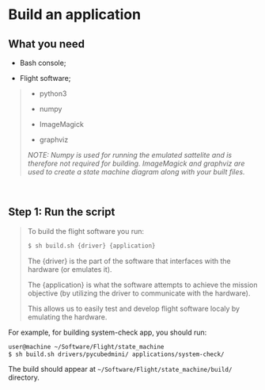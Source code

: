 # Build an application

## What you need

- Bash console;
  
- Flight software;  
  
> - python3
>
> - numpy
> 
> - ImageMagick
> 
> - graphviz
>
> *NOTE: Numpy is used for running the emulated sattelite and is therefore not required for building. ImageMagick and graphviz are used to create a state machine diagram along with your built files.*


<br /> 

## Step 1: Run the script

> To build the flight software you run:
> 
> ```bash
> $ sh build.sh {driver} {application}
> ```
>
> The {driver} is the part of the software that interfaces with the hardware (or emulates it).
> 
> The {application} is what the software attempts to achieve the mission objective (by utilizing the driver to communicate with the hardware).
> 
> This allows us to easily test and develop flight software localy by emulating the hardware.

For example, for building system-check app, you should run:
```bash
user@machine ~/Software/Flight/state_machine
$ sh build.sh drivers/pycubedmini/ applications/system-check/
```

The build should appear at `~/Software/Flight/state_machine/build/` directory.